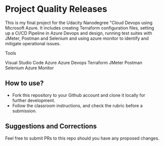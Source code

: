 # Project Quality Releases
This is my final project for the Udacity Nanodegree "Cloud Devops using Microsoft Azure.
It includes creating Terraform configuration files, setting up a CI/CD Pipeline in Azure Devops and design, running test suites with JMeter, Postman and Selenium and using azure monitor to identify and mitigate operational issues.

Tools

Visual Studio Code
Azure
Azure Devops
Terraform
JMeter
Postman
Selenium
Azure Monitor


## How to use?
- Fork this repository to your Github account and clone it locally for further development. 
- Follow the classroom instructions, and check the rubric before a submission. 

## Suggestions and Corrections
Feel free to submit PRs to this repo should you have any proposed changes. 
